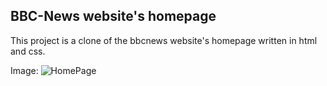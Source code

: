 ## BBC-News website's homepage

This project is a clone of the bbcnews website's homepage written in html and css.

Image:
![HomePage](https://user-images.githubusercontent.com/65452396/221873430-bc52fd3f-075d-47b8-85e0-b58121abccfb.png)
